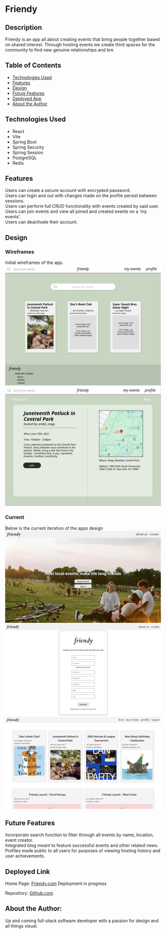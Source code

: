 # Friendy

## Description
Friendy is an app all about creating events that bring people together based on shared interest. Through hosting events we create third spaces for the community to find new genuine relationships and bre

## Table of Contents
* [Technologies Used](#technologiesused)
* [Features](#features)
* [Design](#design)
* [Future Features](#nextsteps)
* [Deployed App](#deployment)
* [About the Author](#author)

## <a name="technologiesused"></a>Technologies Used
* React
* Vite
* Spring Boot
* Spring Security
* Spring Session
* PostgreSQL
* Redis

## Features
Users can create a secure account with encrypted password. <br>
Users can login and out with changes made on the profile persist between sessions. <br>
Users can perform full CRUD functionality with events created by said user. <br>
Users can join events and view all joined and created events on a 'my events'.<br>
Users can deactivate their account.<br>

## <a name="design"></a>Design
### Wireframes
Initial wireframes of the app.
![Wireframe 1](images/friendy_wf1.png)
![Wireframe 2](images/friendy_wf2.png)

### Current
Below is the current iteration of the apps design
![Screenshot 1](images/friendy_ss1.png)
![Screenshot 2](images/friendy_ss2.png)
![Screenshot 3](images/friendy_ss3.png)

## <a name="nextsteps"></a>Future Features
Incorporate search function to filter through all events by name, location, event creator. <br>
Integrated blog meant to feature successful events and other related news. <br>
Profiles made public to all users for purposes of viewing hosting history and user achievements. 

## <a name="deployment"></a>Deployed Link
Home Page: [Friendy.com]() Deployment in progress

Repository: [Github.com](https://github.com/casy1996/Friendy)


## <a name="author"></a>About the Author:
Up and coming full-stack software developer with a passion for design and all things visual.
